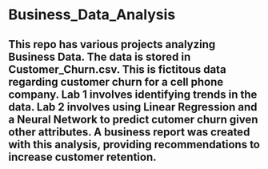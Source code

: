 # Business_Data_Analysis

## This repo has various projects analyzing Business Data. The data is stored in Customer_Churn.csv. This is fictitous data regarding customer churn for a cell phone company. Lab 1 involves identifying trends in the data. Lab 2 involves using Linear Regression and a Neural Network to predict cutomer churn given other attributes. A business report was created with this analysis, providing recommendations to increase customer retention. 
